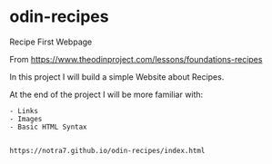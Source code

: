# odin-recipes
Recipe First Webpage

From https://www.theodinproject.com/lessons/foundations-recipes

In this project I will build a simple Website about Recipes.

At the end of the project I will be more familiar with:

    - Links
    - Images
    - Basic HTML Syntax


    https://notra7.github.io/odin-recipes/index.html
    
